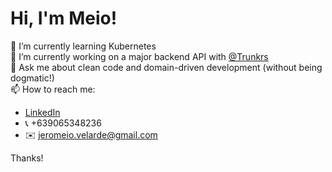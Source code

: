 # Hi, I'm Meio!  

🌱 I’m currently learning Kubernetes  
🔭 I’m currently working on a major backend API with [@Trunkrs](https://github.com/Trunkrs)  
💬 Ask me about clean code and domain-driven development (without being dogmatic!)  
📫 How to reach me:  
   - [LinkedIn](https://www.linkedin.com/in/meio/)  
   - 📞 +639065348236  
   - ✉️ jeromeio.velarde@gmail.com

Thanks!
<!--
**meio-v/meio-v** is a ✨ _special_ ✨ repository because its `README.md` (this file) appears on your GitHub profile.

Here are some ideas to get you started:

- 🔭 I’m currently working on ...
- 🌱 I’m currently learning ...
- 👯 I’m looking to collaborate on ...
- 🤔 I’m looking for help with ...
- 💬 Ask me about ...
- 📫 How to reach me: ...
- 😄 Pronouns: ...
- ⚡ Fun fact: ...
-->
